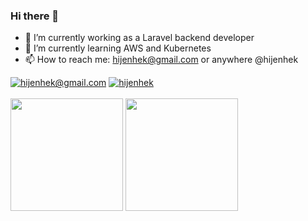 ### Hi there 👋


- 🔭 I’m currently working as a Laravel backend developer
- 🌱 I’m currently learning AWS and Kubernetes
- 📫 How to reach me: hijenhek@gmail.com or anywhere @hijenhek

<div>
<a href="mailto: hijenhek@gmail.com" target="blank"><img src="https://img.shields.io/badge/Gmail-D14836?style=for-the-badge&logo=gmail&logoColor=white" alt="hijenhek@gmail.com" /></a>
<a href="https://twitter.com/hijenhek" target="blank"><img src="https://img.shields.io/twitter/follow/hijenhek?logo=twitter&style=for-the-badge" alt="hijenhek" /></a>
  
</div>
<br>

<div>
<img height=180 src="https://github-readme-stats-sigma-five.vercel.app/api?username=hijenhek&count_private=true&show_icons=true&theme=dark" />
<img height=180 src="https://github-readme-stats-sigma-five.vercel.app/api/top-langs/?username=hijenhek&theme=dark&layout=compact" />
</div>
</div>








